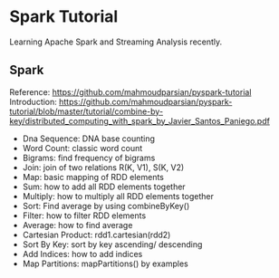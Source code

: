 # Spark Tutorial

Learning Apache Spark and Streaming Analysis recently.

## Spark
Reference: https://github.com/mahmoudparsian/pyspark-tutorial
Introduction: https://github.com/mahmoudparsian/pyspark-tutorial/blob/master/tutorial/combine-by-key/distributed_computing_with_spark_by_Javier_Santos_Paniego.pdf

- Dna Sequence: DNA base counting
- Word Count: classic word count
- Bigrams: find frequency of bigrams
- Join: join of two relations R(K, V1), S(K, V2)
- Map: basic mapping of RDD elements
- Sum: how to add all RDD elements together
- Multiply: how to multiply all RDD elements together
- Sort: Find average by using combineByKey()
- Filter: how to filter RDD elements
- Average: how to find average
- Cartesian Product: rdd1.cartesian(rdd2)
- Sort By Key: sort by key ascending/ descending
- Add Indices: how to add indices
- Map Partitions: mapPartitions() by examples
